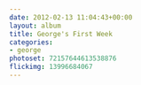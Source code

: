 ```yaml
---
date: 2012-02-13 11:04:43+00:00
layout: album
title: George's First Week
categories: 
- george
photoset: 72157644613538876
flickimg: 13996684067
---
```

